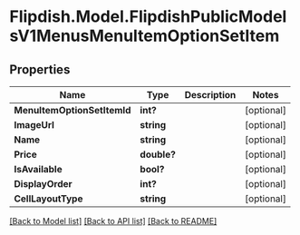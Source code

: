 # Flipdish.Model.FlipdishPublicModelsV1MenusMenuItemOptionSetItem
## Properties

Name | Type | Description | Notes
------------ | ------------- | ------------- | -------------
**MenuItemOptionSetItemId** | **int?** |  | [optional] 
**ImageUrl** | **string** |  | [optional] 
**Name** | **string** |  | [optional] 
**Price** | **double?** |  | [optional] 
**IsAvailable** | **bool?** |  | [optional] 
**DisplayOrder** | **int?** |  | [optional] 
**CellLayoutType** | **string** |  | [optional] 

[[Back to Model list]](../README.md#documentation-for-models) [[Back to API list]](../README.md#documentation-for-api-endpoints) [[Back to README]](../README.md)

